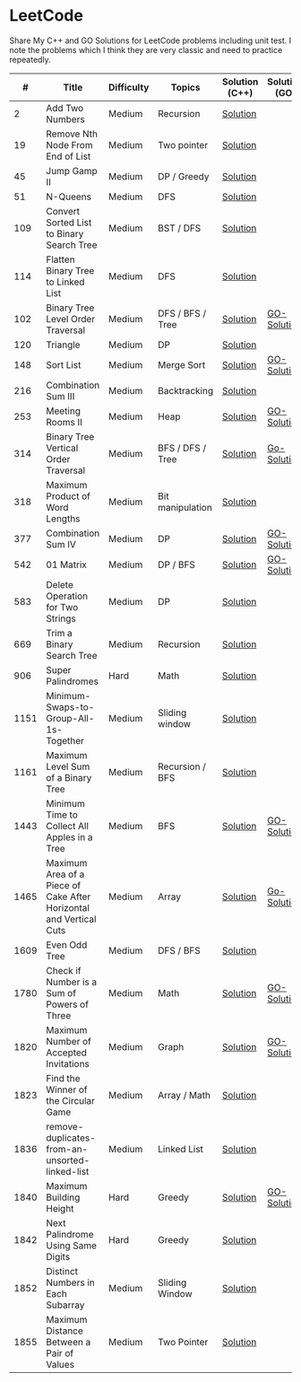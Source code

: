 # LeetCode
Share My C++ and GO Solutions for LeetCode problems including unit test.
I note the problems which I think they are very classic and need to practice repeatedly.

\# | Title | Difficulty | Topics | Solution (C++) | Solution (GO)
---|---|---|---|---|---
2 | Add Two Numbers | Medium | Recursion | [Solution](./leetcode/0002-Add-Two-Numbers) | 
19 | Remove Nth Node From End of List | Medium | Two pointer | [Solution](./leetcode/0019-Remove-Nth-Node-From-End-of-List) | 
45 | Jump Gamp II | Medium | DP / Greedy | [Solution](./leetcode/0045-Jump-Gamp-II) | 
51 | N-Queens | Medium | DFS | [Solution](./leetcode/0051-N-Queens) | 
109 | Convert Sorted List to Binary Search Tree | Medium | BST / DFS | [Solution](./leetcode/0109-Convert-Sorted-List-to-Binary-Search-Tree) | 
114 | Flatten Binary Tree to Linked List | Medium | DFS | [Solution](./leetcode/0114-Flatten-Binary-Tree-to-Linked-List) | 
102 | Binary Tree Level Order Traversal | Medium | DFS / BFS / Tree | [Solution](./leetcode/0102-Binary-Tree-Order-Traversal) | [GO-Solution](./leetcode/0102-Binary-Tree-Order-Traversal/go)
120 | Triangle | Medium | DP | [Solution](./leetcode/0120-Triangle) | 
148 | Sort List | Medium | Merge Sort | [Solution](./leetcode/0148-Sort-List) | [GO-Solution](./leetcode/0148-Sort-List/go)
216 | Combination Sum III | Medium | Backtracking | [Solution](./leetcode/0216-Combination-Sum-III) | 
253 | Meeting Rooms II | Medium | Heap | [Solution](./leetcode/0253-Meeting-Rooms-II) | [GO-Solution](./leetcode/0253-Meeting-Rooms-II/go)
314 | Binary Tree Vertical Order Traversal | Medium | BFS / DFS / Tree | [Solution](./leetcode/0314-Binary-Tree-Vertical-Order-Traversal) | [Go-Solution](./leetcode/0314-Binary-Tree-Vertical-Order-Traversal/go)
318 | Maximum Product of Word Lengths | Medium | Bit manipulation | [Solution](./leetcode/0318-Maximum-Product-of-Word-Lengths) | 
377 | Combination Sum IV | Medium | DP | [Solution](./leetcode/0377-Combination-Sum-IV) | [GO-Solution](./leetcode/0377-Combination-Sum-IV/go)
542 | 01 Matrix | Medium | DP / BFS | [Solution](./leetcode/0542-01-Matrix) | [GO-Solution](./leetcode/0542-01-Matrix/go)
583 | Delete Operation for Two Strings | Medium | DP | [Solution](./leetcode/0583-Delete-Operation-for-Two-Strings) | 
669 | Trim a Binary Search Tree | Medium | Recursion | [Solution](./leetcode/0669-Trim-a-Binary-Search-Tree) | 
906 | Super Palindromes | Hard | Math | [Solution](./leetcode/0906-Super-Palindromes) | 
1151 | Minimum-Swaps-to-Group-All-1s-Together | Medium | Sliding window | [Solution](./leetcode/1151-Minimum-Swaps-to-Group-All-1s-Together) | 
1161 | Maximum Level Sum of a Binary Tree | Medium | Recursion / BFS | [Solution](./leetcode/1161-Maximum-Level-Sum-of-a-Binary-Tree) | 
1443 | Minimum Time to Collect All Apples in a Tree | Medium | BFS | [Solution](./leetcode/1443-Minimum-Time-to-Collect-All-Apples-in-a-Tree) | [GO-Solution](./leetcode/1443-Minimum-Time-to-Collect-All-Apples-in-a-Tree/go)
1465 | Maximum Area of a Piece of Cake After Horizontal and Vertical Cuts | Medium | Array | [Solution](./leetcode/1465-Maximum-Area-of-a-Piece-of-Cake-After-Horizontal-and-Vertical-Cut) | [Go-Solution](./leetcode/1465-Maximum-Area-of-a-Piece-of-Cake-After-Horizontal-and-Vertical-Cut/go)
1609 | Even Odd Tree | Medium | DFS / BFS | [Solution](./leetcode/1609-Even-Odd-Tree) | 
1780 | Check if Number is a Sum of Powers of Three | Medium | Math | [Solution](./leetcode/1780-Check-if-Number-is-a-Sum-of-Powers-of-Three) | [GO-Solution](./leetcode/1780-Check-if-Number-is-a-Sum-of-Powers-of-Three/go/)
1820 | Maximum Number of Accepted Invitations | Medium | Graph | [Solution](./leetcode/1820-Maximum-Number-of-Accepted-Invitations) | [GO-Solution](./leetcode/1820-Maximum-Number-of-Accepted-Invitations/go/)
1823 | Find the Winner of the Circular Game | Medium | Array / Math | [Solution](./leetcode/1823-Find-the-Winner-of-the-Circular-Game) | 
1836 | remove-duplicates-from-an-unsorted-linked-list | Medium | Linked List | [Solution](./leetcode/1836-remove-duplicates-from-an-unsorted-linked-list/) | 
1840 | Maximum Building Height | Hard | Greedy | [Solution](./leetcode/1840-Maximum-Building-Height) | [GO-Solution](./leetcode/1840-Maximum-Building-Height/go/)
1842 | Next Palindrome Using Same Digits | Hard | Greedy | [Solution](./leetcode/1842-Next-Palindrome-Using-Same-Digits) | 
1852 | Distinct Numbers in Each Subarray | Medium | Sliding Window | [Solution](./leetcode/1852-Distinct-Numbers-in-Each-Subarray) |  
1855 | Maximum Distance Between a Pair of Values | Medium | Two Pointer | [Solution](./leetcode/1855-Maximum-Distance-Between-a-Pair-of-Values) | 